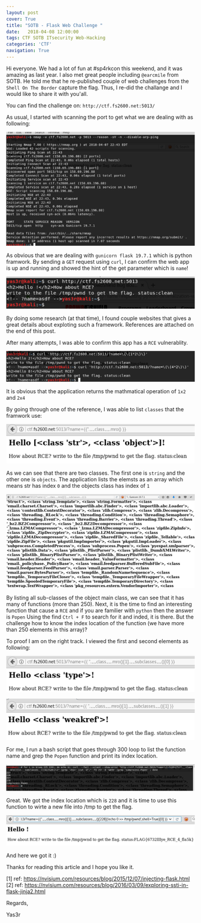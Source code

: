 ```yaml
---
layout: post
cover: True
title: "SOTB - Flask Web Challenge "
date:   2018-04-08 12:00:00
tags: CTF SOTB ITsecurity Web-Hacking
categories: 'CTF'
navigation: True
---
```

Hi everyone. We had a lot of fun at #sp4rkcon this weekend, and it was amazing as last year. I also met great people including `@earcmile` from SOTB. He told me that he re-published couple of web challenges from the `Shell On The Border` capture the flag. Thus, I re-did the challange and I would like to share it with you'all. 

You can find the challenge on: `http://ctf.fs2600.net:5013/`

As usual, I started with scanning the port to get what we are dealing with as following:

<p align="center">
  <img src="/assets/images/flask/1-nmap.png" />
</p>

As obvious that we are dealing with `gunicorn flask 19.7.1` which is python framwork. By sending a `GET` request using `curl`, I can confirm the web app is up and running and showed the hint of the get parameter which is `name`!

<p align="center">
  <img src="/assets/images/flask/2-first-curl.png" />
</p>

By doing some research (at that time), I found couple websites that gives a great details about exploting such a framework. References are attached on the end of this post.

After many attempts, I was able to confirm this app has a `RCE` vulnerablity.

<p align="center">
  <img src="/assets/images/flask/3-rce.png" />
</p>

It is obvious that the application returns the mathmatical operation of `1x2` and `2x4`

By going through one of the reference, I was able to list `classes` that the framwork use:

<p align="center">
  <img src="/assets/images/flask/4-list-classes.png" />
</p>

As we can see that there are two classes. The first one is `string` and the other one is `objects`. The application lists the elemsts as an array which means str has index `0` and the objects class has index of `1`

<p align="center">
  <img src="/assets/images/flask/5-list-subclasses.png" />
</p>

By listing all sub-classes of the object main class, we can see that it has many of functions (more than 250). Next, it is the time to find an interesting function that cause a `RCE` and if you are familier with `python` then the answer is `Popen`
Using the find `Ctrl + F` to search for it and inded, it is there. But the challenge how to know the index location of the function (we have more than 250 elements in this array)? 

To proof I am on the right track. I viewed the first and second elements as following:

<p align="center">
  <img src="/assets/images/flask/6-enumarate-array-position.png" />
</p>

<p align="center">
  <img src="/assets/images/flask/7-enumarate-array-position2.png" />
</p>

For me, I run a bash script that goes through 300 loop to list the function name and grep the `Popen` function and print its index location.

<p align="center">
  <img src="/assets/images/flask/9-bash-for-loop-automate-to-find-popen-fun.png" />
</p>

Great. We got the index location which is `228` and it is time to use this function to wirte a new file into /tmp to get the flag.

<p align="center">
  <img src="/assets/images/flask/10-got-flag-using-cmd.png" />
</p>

And here we got it :)

Thanks for reading this article and I hope you like it.

[1] ref: https://nvisium.com/resources/blog/2015/12/07/injecting-flask.html<br>
[2] ref: https://nvisium.com/resources/blog/2016/03/09/exploring-ssti-in-flask-jinja2.html

Regards,

Yas3r


